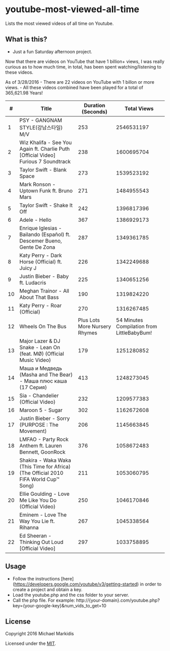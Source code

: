 # youtube-most-viewed-all-time
Lists the most viewed videos of all time on Youtube.

What is this?
-------------
- Just a fun Saturday afternoon project.

Now that there are videos on YouTube that have 1 billion+ views, 
I was really curious as to how much time, in total, has been spent watching/listening to these videos.

As of 3/28/2016
	- There are 22 videos on YouTube with 1 billon or more views.
	- All these videos combined have been played for a total of 365,621.98 Years!


| # | Title | Duration (Seconds) | Total Views |
|---|-------|--------------------|-------------|
|1|PSY - GANGNAM STYLE(강남스타일) M/V|253|2546531197|
|2|Wiz Khalifa - See You Again ft. Charlie Puth [Official Video] Furious 7 Soundtrack|238|1600695704|
|3|Taylor Swift - Blank Space|273|1539523192|
|4|Mark Ronson - Uptown Funk ft. Bruno Mars|271|1484955543|
|5|Taylor Swift - Shake It Off|242|1396817396|
|6|Adele - Hello|367|1386929173|
|7|Enrique Iglesias - Bailando (Español) ft. Descemer Bueno, Gente De Zona|287|1349361785|
|8|Katy Perry - Dark Horse (Official) ft. Juicy J|226|1342249688|
|9|Justin Bieber - Baby ft. Ludacris|225|1340651256|
|10|Meghan Trainor - All About That Bass|190|1319824220|
|11|Katy Perry - Roar (Official)|270|1316267485|
|12|Wheels On The Bus | Plus Lots More Nursery Rhymes | 54 Minutes Compilation from LittleBabyBum!|3253|1305909757|
|13|Major Lazer & DJ Snake - Lean On (feat. MØ) (Official Music Video)|179|1251280852|
|14|Маша и Медведь (Masha and The Bear) - Маша плюс каша (17 Серия)|413|1248273045|
|15|Sia - Chandelier (Official Video)|232|1209577383|
|16|Maroon 5 - Sugar|302|1162672608|
|17|Justin Bieber - Sorry (PURPOSE : The Movement)|206|1145663845|
|18|LMFAO - Party Rock Anthem ft. Lauren Bennett, GoonRock|376|1058672483|
|19|Shakira - Waka Waka (This Time for Africa) (The Official 2010 FIFA World Cup™ Song)|211|1053060795|
|20|Ellie Goulding - Love Me Like You Do (Official Video)|250|1046170846|
|21|Eminem - Love The Way You Lie ft. Rihanna|267|1045338564|
|22|Ed Sheeran - Thinking Out Loud [Official Video]|297|1033758895|

Usage
-----
- Follow the instructions [here] (https://developers.google.com/youtube/v3/getting-started) in order to create a project and obtain a key.
- Load the youtube.php and the css folder to your server.
- Call the php file.
	For example: http://{your-domain}.com/youtube.php?key={your-google-key}&num_vids_to_get=10

License
-------
Copyright 2016 Michael Markidis

Licensed under the [MIT][mitlicense].

[mitlicense]: MIT-LICENSE.txt
